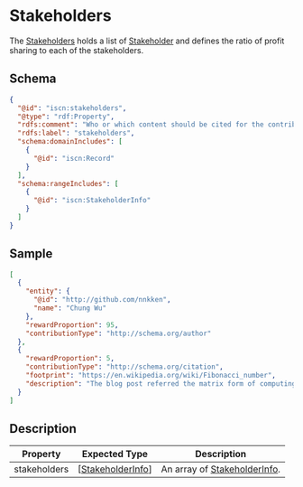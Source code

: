 # Stakeholders

The [Stakeholders](#) holds a list of [Stakeholder](../stakeholder/README.md) and defines the ratio of profit sharing to each of the stakeholders.

## Schema

```json
{
  "@id": "iscn:stakeholders",
  "@type": "rdf:Property",
  "rdfs:comment": "Who or which content should be cited for the contribution to the content, and how much should the contribution be rewarded if someone wants to reward the content.",
  "rdfs:label": "stakeholders",
  "schema:domainIncludes": [
    {
      "@id": "iscn:Record"
    }
  ],
  "schema:rangeIncludes": [
    {
      "@id": "iscn:StakeholderInfo"
    }
  ]
}
```

## Sample

```json
[
  {
    "entity": {
      "@id": "http://github.com/nnkken",
      "name": "Chung Wu"
    },
    "rewardProportion": 95,
    "contributionType": "http://schema.org/author"
  },
  {
    "rewardProportion": 5,
    "contributionType": "http://schema.org/citation",
    "footprint": "https://en.wikipedia.org/wiki/Fibonacci_number",
    "description": "The blog post referred the matrix form of computing Fibonacci numbers."
  }
]
```

## Description

| Property     | Expected Type                                       | Description                                                  |
| ------------ | --------------------------------------------------- | ------------------------------------------------------------ |
| stakeholders | \[[StakeholderInfo](../StakeholderInfo/README.md)\] | An array of [StakeholderInfo](../StakeholderInfo/README.md). |
